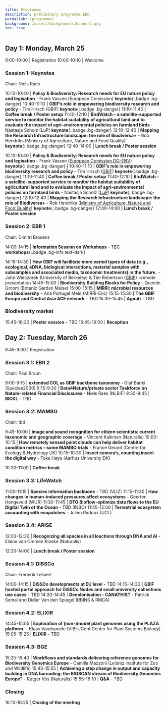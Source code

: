 ```yaml
---
title: Programme
description: preliminary programme EBR
permalink: /programme/
background: /assets/backgrounds/banner2.png
toc: true
---
```


<style>
  .table td:first-of-type {
    width: 20%;
  }
</style>

## Day 1: Monday, March 25

 9:00-10:00 | Registration
10:00-10:10 | Welcome

### Session 1: Keynotes

Chair: Niels Raes

10:10-10:40 | **Policy & Biodiversity: Research needs for EU nature policy and legisation** - Frank Vassen (European Comission) **keynote**{:.badge .bg-danger}
10:40-11:10 | **GBIF’s role in empowering biodiversity research and policy** - Tim Hirsch (GBIF) **keynote**{:.badge .bg-danger}
11:10-11:40 | **Coffee break / Poster setup** <i class="fas fa-coffee"></i>
11:40-12:10 | **BirdWatch – a satellite-supported service to monitor the habitat suitability of agricultural land and to evaluate the impact of agri-environmental policies on farmland birds** - Nastasja Scholz (LuP) **keynote**{:.badge .bg-danger}
12:10-12:40 | **Mapping the Research Infrastructure landscape: the role of Biodiversa+** - Rob Hendriks (Ministry of Agriculture, Nature and Food Quality) **keynote**{:.badge .bg-danger}
12:40-14:00 | **Lunch break / Poster session** <i class="fas fa-coffee"></i>

10:10-10:40 | **Policy & Biodiversity: Research needs for EU nature policy and legisation** - Frank Vassen ([European Comission DG-ENV](https://environment.ec.europa.eu/index_en)) **keynote**{:.badge .bg-danger} |
10:40-11:10 | **GBIF’s role in empowering biodiversity research and policy** - Tim Hirsch ([GBIF](www.gbif.org)) **keynote**{:.badge .bg-danger}
11:10-11:40 | **Coffee break / Poster setup** <i class="fas fa-coffee"></i>
11:40-12:10 | **BirdWatch – a satellite-supported service to monitor the habitat suitability of agricultural land and to evaluate the impact of agri-environmental policies on farmland birds** - Nastasja Scholz ([LuP](https://www.lup-umwelt.de/)) **keynote**{:.badge .bg-danger}
12:10-12:40 | **Mapping the Research Infrastructure landscape: the role of Biodiversa+** - Rob Hendriks ([Ministry of Agriculture, Nature and Food Quality](https://www.government.nl/ministries/ministry-of-agriculture-nature-and-food-quality)) **keynote**{:.badge .bg-danger}
12:40-14:00 | **Lunch break / Poster session** <i class="fas fa-coffee"></i>

### Session 2: EBR 1

Chair: Dimitri Brosens

14:00-14:15 | **Information Session on Workshops** - TBC **workshops**{:.badge .bg-info text-dark}

14:15-14:30 | **How GBIF will facilitate more varied types of data (e.g., ecological, eDNA, biological interactions, material samples with subsamples and associated media, taxonomic treatments) in the future.** - John Wieczorek (University of Berkeley) & Tim Robertson ([GBIF](www.gbif.org)) ~remote presentation
14:45-15:00 | **Biodiversity Building Blocks for Policy** - Quentin Groom (Botanic Garden Meise)
15:00-15:15 | **MIRRI: microbial resources and biodiversity** - Ana Portugal Melo (MIRRI-Eric)
15:15-15:30 | **The GBIF Europe and Central Asia ACE network** - TBD
15:30-15:45 | **Agouti** - TBD


### Biodiversity market <i class="fa fa-coffee"></i>

15:45-16:30 | **Poster session** - TBD
15:45-19:00 | **Reception**

## Day 2: Tuesday, March 26

 8:45-9:00 | Registration

### Session 3.1: EBR 2

Chair: Paul Braun

 9:00-9:15 | **extended COL as GBIF backbone taxonomy** - Olaf Banki (Species2000)
 9:15-9:30 | **Data4Nature/private sector Taskforce on Nature-related Financial Disclosures** - Niels Raes (NLBIF)
 9:30-9:45 | **BICKL** - TBD

### Session 3.2: MAMBO

Chair: tbd

 9:45-10:00 | **Image and sound recognition for citizen scientists: current taxonomic and geographic coverage** - Vincent Kalkman (Naturalis)
10:00-10:15 | **How remotely sensed point clouds can help deliver habitat condition metrics – some MAMBO trials** - France Gerard (Centre for Ecology & Hydrology UK)
10:15-10:30 | **Insect camera’s, counting insect the digital way** - Toke Høye (Aarhus University DK)

10:30-11:00 | **Coffee break** <i class="fas fa-coffee"></i>

### Session 3.3: LifeWatch

11:00-11:15 | **Species information backbone** - TBD (VLIZ)
11:15-11:30 | **How changes in human-induced pressures affect ecosystems** - Geerten Hengeveld (WUR)
11:30-11:45 | **DTO Bioflow-optimize data flows to the EU Digital Twin of the Ocean** - TBD (INBO)
11:45-12:00 | **Terrestrial ecosystem accounting with ecopatches** - Julien Radoux (UCL)

### Session 3.4: ARISE

12:00-12:30 | **Recognizing all species in all loactions through DNA and AI** - Elaine van Ommen Kloeke (Naturalis)

12:30-14:00 | **Lunch break / Poster session** <i class="fas fa-coffee"></i>

### Session 4.1: DISSCo

Chair: Frederik Leliaert

14:00-14:15 | **DiSSCo developments at EU level** - TBD
14:15-14:30 | **GBIF hosted portal approach for DiSSCo Nodes and small university collections use cases** - TBD
14:30-14:45 | **Decolonisation - CANATHIST** - Patrick Semal and Didier Van den Spiegel (RBINS & RMCA)

### Session 4.2: ELIXIR

14:45-15:05 | **Exploration of (non-)model plant genomes using the PLAZA platform.** - Klaas Vandepoele (VIB-UGent Center for Plant Systems Biology)
15:05-15:25 | **ELIXIR** - TBD

### Session 4.3: BGE

15:25-15:40 | **Workflows and standards delivering reference genomes for Biodiversity Genomics Europe** - Camilla Mazzoni (Leibniz Institute for Zoo and Wildlife)
15:40-15:55 | **Achieving a step change in output and capacity building in DNA barcoding: the BIOSCAN stream of Biodiversity Genomics Europe"** - Rutger Vos (Naturalis)
15:55-16:10 | **Q&A** - TBD

### Closing

16:10-16:25 | **Closing of the meeting**
